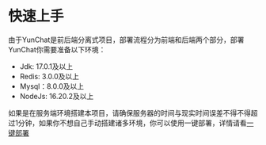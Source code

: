 # 快速上手

由于YunChat是前后端分离式项目，部署流程分为前端和后端两个部分，部署YunChat你需要准备以下环境：

- Jdk: 17.0.1及以上
- Redis: 3.0.0及以上
- Mysql：8.0.0及以上
- NodeJs: 16.20.2及以上

如果是在服务端环境搭建本项目，请确保服务器的时间与现实时间误差不得不得超过1分钟，如果你不想自己手动搭建诸多环境，你可以使用一键部署，详情请看[一键部署](docker-depoly.md)